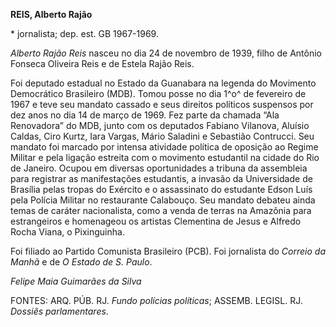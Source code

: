 **REIS, Alberto Rajão**

\* jornalista; dep. est. GB 1967-1969.

*Alberto Rajão Reis* nasceu no dia 24 de novembro de 1939, filho de
Antônio Fonseca Oliveira Reis e de Estela Rajão Reis.

Foi deputado estadual no Estado da Guanabara na legenda do Movimento
Democrático Brasileiro (MDB). Tomou posse no dia 1^o^ de fevereiro de
1967 e teve seu mandato cassado e seus direitos políticos suspensos por
dez anos no dia 14 de março de 1969. Fez parte da chamada “Ala
Renovadora” do MDB, junto com os deputados Fabiano Vilanova, Aluísio
Caldas, Ciro Kurtz, Iara Vargas, Mário Saladini e Sebastião Contrucci.
Seu mandato foi marcado por intensa atividade política de oposição ao
Regime Militar e pela ligação estreita com o movimento estudantil na
cidade do Rio de Janeiro. Ocupou em diversas oportunidades a tribuna da
assembleia para registrar as manifestações estudantis, a invasão da
Universidade de Brasília pelas tropas do Exército e o assassinato do
estudante Edson Luís pela Polícia Militar no restaurante Calabouço. Seu
mandato debateu ainda temas de caráter nacionalista, como a venda de
terras na Amazônia para estrangeiros e homenageou os artistas Clementina
de Jesus e Alfredo Rocha Viana, o Pixinguinha.

Foi filiado ao Partido Comunista Brasileiro (PCB). Foi jornalista do
*Correio da Manhã* e de *O Estado de S. Paulo*.

*Felipe Maia Guimarães da Silva*

FONTES: ARQ. PÚB. RJ. *Fundo polícias políticas*; ASSEMB. LEGISL. RJ.
*Dossiês parlamentares*.

